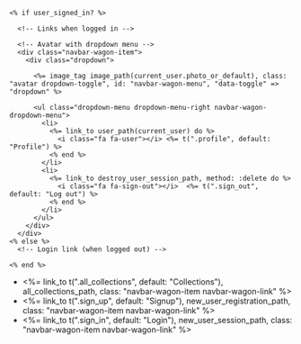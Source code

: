 
  <!-- Right Navigation -->
  <div class="navbar-wagon-right hidden-xs hidden-sm">

    <% if user_signed_in? %>

      <!-- Links when logged in -->

      <!-- Avatar with dropdown menu -->
      <div class="navbar-wagon-item">
        <div class="dropdown">

          <%= image_tag image_path(current_user.photo_or_default), class: "avatar dropdown-toggle", id: "navbar-wagon-menu", "data-toggle" => "dropdown" %>

          <ul class="dropdown-menu dropdown-menu-right navbar-wagon-dropdown-menu">
            <li>
              <%= link_to user_path(current_user) do %>
                <i class="fa fa-user"></i> <%= t(".profile", default: "Profile") %>
              <% end %>
            </li>
            <li>
              <%= link_to destroy_user_session_path, method: :delete do %>
                <i class="fa fa-sign-out"></i>  <%= t(".sign_out", default: "Log out") %>
              <% end %>
            </li>
          </ul>
        </div>
      </div>
    <% else %>
      <!-- Login link (when logged out) -->

    <% end %>
  </div>

  <!-- Dropdown list appearing on mobile only -->
  <div class="navbar-wagon-item hidden-md hidden-lg">
    <div class="dropdown">
      <i class="fa fa-bars dropdown-toggle" data-toggle="dropdown"></i>
      <ul class="dropdown-menu dropdown-menu-right navbar-wagon-dropdown-menu">
        <li><%= link_to t(".all_collections", default: "Collections"), all_collections_path, class: "navbar-wagon-item navbar-wagon-link" %></li>
        <li><%= link_to t(".sign_up", default: "Signup"), new_user_registration_path, class: "navbar-wagon-item navbar-wagon-link" %></li>
        <li><%= link_to t(".sign_in", default: "Login"), new_user_session_path, class: "navbar-wagon-item navbar-wagon-link" %></li>
      </ul>
    </div>
  </div>
